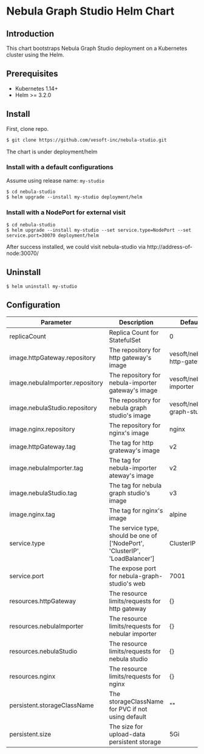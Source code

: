 # Nebula Graph Studio Helm Chart

## Introduction
This chart bootstraps Nebula Graph Studio deployment on a Kubernetes cluster using the Helm.

## Prerequisites

- Kubernetes 1.14+
- Helm >= 3.2.0

## Install

First, clone repo.
```sh
$ git clone https://github.com/vesoft-inc/nebula-studio.git
```

The chart is under deployment/helm

### Install with a default configurations

Assume using release name: `my-studio`

```
$ cd nebula-studio
$ helm upgrade --install my-studio deployment/helm
```

### Install with a NodePort for external visit

```
$ cd nebula-studio
$ helm upgrade --install my-studio --set service.type=NodePort --set service.port=30070 deployment/helm
```

After success installed, we could visit nebula-studio via http://address-of-node:30070/

## Uninstall

```
$ helm uninstall my-studio
```

## Configuration


| Parameter | Description | Default |
|-----------|-------------|---------|
| replicaCount  | Replica Count for StatefulSet  | 0  |
| image.httpGateway.repository  |  The repository for http gateway's image  | vesoft/nebula-http-gateway  |
| image.nebulaImporter.repository  |  The repository for nebula-importer gateway's image  | vesoft/nebula-importer  |
| image.nebulaStudio.repository  |  The repository for nebula graph studio's image  | vesoft/nebula-graph-studio |
| image.nginx.repository  |  The repository for nginx's image  | nginx  |
| image.httpGateway.tag  |  The tag for http grateway's image  | v2  |
| image.nebulaImporter.tag  |  The tag for nebula-importer ateway's image  | v2  |
| image.nebulaStudio.tag  |  The tag for nebula graph studio's image  | v3  |
| image.nginx.tag  |  The tag for nginx's image  | alpine  |
| service.type  | The service type, should be one of ['NodePort', 'ClusterIP', 'LoadBalancer'] |  ClusterIP  |
| service.port  | The expose port for nebula-graph-studio's web |  7001  |
| resources.httpGateway  | The resource limits/requests for http gateway | {}  |
| resources.nebulaImporter  | The resource limits/requests for nebular importer | {}  |
| resources.nebulaStudio  | The resource limits/requests for nebula studio | {}  |
| resources.nginx  | The resource limits/requests for nginx | {}  |
| persistent.storageClassName  | The storageClassName for PVC if not using default  | ""  |
| persistent.size  | The size for upload-data persistent storage | 5Gi  |

